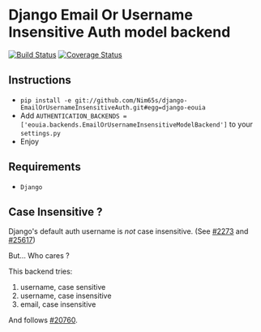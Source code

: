 Django Email Or Username Insensitive Auth model backend
=======================================================

[![Build Status](https://travis-ci.org/nim65s/django-EmailOrUsernameAuth.svg?branch=master)](https://travis-ci.org/nim65s/django-EmailOrUsernameAuth)
[![Coverage Status](https://coveralls.io/repos/github/nim65s/django-EmailOrUsernameAuth/badge.svg?branch=master)](https://coveralls.io/github/nim65s/django-EmailOrUsernameAuth?branch=master)

Instructions
------------

* `pip install -e git://github.com/Nim65s/django-EmailOrUsernameInsensitiveAuth.git#egg=django-eouia`
* Add `AUTHENTICATION_BACKENDS = ['eouia.backends.EmailOrUsernameInsensitiveModelBackend']` to your `settings.py`
* Enjoy

Requirements
------------
* `Django`

Case Insensitive ?
-------------

Django's default auth username is *not* case insensitive.
(See [#2273](https://code.djangoproject.com/ticket/2273) and [#25617](https://code.djangoproject.com/ticket/25617))

But… Who cares ?

This backend tries:

1. username, case sensitive
2. username, case insensitive
3. email, case insensitive

And follows [#20760](https://code.djangoproject.com/ticket/20760).
